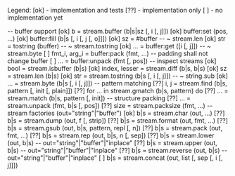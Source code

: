 Legend:
[ok] - implementation and tests
[??] - implementation only
[  ] - no implementation yet



-- buffer support
[ok]   b = stream.buffer (b|s|sz [, i [, j]])
[ok]   buffer:set (pos, ...)
[ok]   buffer:fill (b|s [, i [, j [, o]]])
[ok]   sz = #buffer                          -- ~ stream.len
[ok]   str = tostring (buffer)               -- ~ stream.tostring
[ok]   ... = buffer:get ([i [, j]])          -- ~ stream.byte
[  ]   fmt_i, arg_i = buffer:pack (fmt, ...) -- padding shall not change buffer
[  ]   ... = buffer:unpack (fmt [, pos])
-- inspect streams
[ok]   bool = stream.isbuffer (b|s)
[ok]   index, lesser = stream.diff (b|s, b|s)
[ok]   sz = stream.len (b|s)
[ok]   str = stream.tostring (b|s [, i [, j]]) -- ~ string.sub
[ok]   ... = stream.byte (b|s [, i [, j]])
-- pattern matching
[??]   i, j = stream.find (b|s, pattern [, init [, plain]])
[??]   for ... in stream.gmatch (b|s, pattern) do
[??]   ... = stream.match (b|s, pattern [, init])
-- structure packing
[??]   ... = stream.unpack (fmt, b|s [, pos])
[??]   size = stream.packsize (fmt, ...)
-- stream factories (out="string"|"buffer")
[ok]   b|s = stream.char (out, ...)
[??]   b|s = stream.dump (out, f [, strip])
[??]   b|s = stream.format (out, fmt, ...)
[??]   b|s = stream.gsub (out, b|s, pattern, repl [, n])
[??]   b|s = stream.pack (out, fmt, ...)
[??]   b|s = stream.rep (out, b|s, n [, sep])
[??]   b|s = stream.lower (out, b|s) -- out="string"|"buffer"|"inplace"
[??]   b|s = stream.upper (out, b|s) -- out="string"|"buffer"|"inplace"
[??]   b|s = stream.reverse (out, b|s) -- out="string"|"buffer"|"inplace"
[  ]   b|s = stream.concat (out, list [, sep [, i [, j]]])
